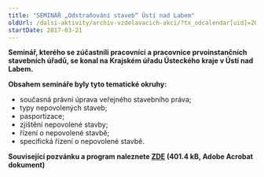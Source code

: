 ```yaml
---
title: "SEMINÁŘ „Odstraňování staveb“ Ústí nad Labem"
oldUrl: /dalsi-aktivity/archiv-vzdelavacich-akci/?tx_odcalendar[uid]=202&cHash=747a37d6dc1fcf8940e4ad743bf45fc5
startDate: 2017-03-21
---
```


<p><strong>Seminář, kterého se zúčastnili pracovníci a pracovnice prvoinstančních stavebních úřadů, se konal na Krajském úřadu Ústeckého kraje v Ústí nad Labem.</strong></p>
<p><strong>Obsahem semináře byly tyto tematické okruhy:</strong></p><ul><li>současná právní úprava veřejného stavebního práva;</li><li>typy nepovolených staveb;</li><li>pasportizace;</li><li>zjištění nepovolené stavby;</li><li>řízení o nepovolené stavbě;</li><li>specifická řízení o nepovolené stavbě.</li></ul><p><strong>Související pozvánku a program naleznete <a href="/uploads-import/projekt_ESF/00_2017_SEMINARE/ARCHIV_2017/Seminare_archiv/03_21_Odstranovani_staveb_pozvanka.pdf" target="_blank">ZDE</a> (401.4 kB, Adobe Acrobat dokument)</strong></p>
